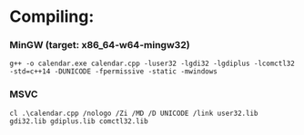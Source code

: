# Compiling:

### MinGW (target: x86_64-w64-mingw32)
    g++ -o calendar.exe calendar.cpp -luser32 -lgdi32 -lgdiplus -lcomctl32 -std=c++14 -DUNICODE -fpermissive -static -mwindows
### MSVC
    cl .\calendar.cpp /nologo /Zi /MD /D UNICODE /link user32.lib gdi32.lib gdiplus.lib comctl32.lib

